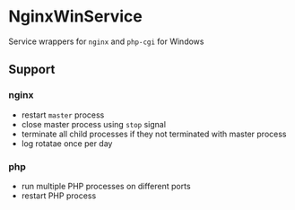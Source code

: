 # NginxWinService
Service wrappers for `nginx` and `php-cgi` for Windows

## Support

### nginx
 * restart `master` process
 * close master process using `stop` signal
 * terminate all child processes if they not terminated with master process
 * log rotatae once per day

### php
 * run multiple PHP processes on different ports
 * restart PHP process
